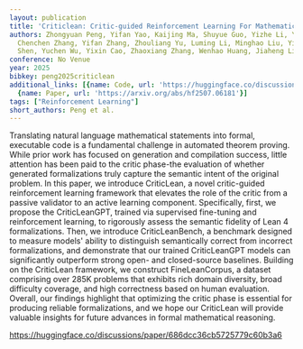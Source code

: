 ```yaml
---
layout: publication
title: 'Criticlean: Critic-guided Reinforcement Learning For Mathematical Formalization'
authors: Zhongyuan Peng, Yifan Yao, Kaijing Ma, Shuyue Guo, Yizhe Li, Yichi Zhang,
  Chenchen Zhang, Yifan Zhang, Zhouliang Yu, Luming Li, Minghao Liu, Yihang Xia, Jiawei
  Shen, Yuchen Wu, Yixin Cao, Zhaoxiang Zhang, Wenhao Huang, Jiaheng Liu, Ge Zhang
conference: No Venue
year: 2025
bibkey: peng2025criticlean
additional_links: [{name: Code, url: 'https://huggingface.co/discussions/paper/686dcc36cb5725779c60b3a6'},
  {name: Paper, url: 'https://arxiv.org/abs/hf2507.06181'}]
tags: ["Reinforcement Learning"]
short_authors: Peng et al.
---
```

Translating natural language mathematical statements into formal, executable code is a fundamental challenge in automated theorem proving. While prior work has focused on generation and compilation success, little attention has been paid to the critic phase-the evaluation of whether generated formalizations truly capture the semantic intent of the original problem. In this paper, we introduce CriticLean, a novel critic-guided reinforcement learning framework that elevates the role of the critic from a passive validator to an active learning component. Specifically, first, we propose the CriticLeanGPT, trained via supervised fine-tuning and reinforcement learning, to rigorously assess the semantic fidelity of Lean 4 formalizations. Then, we introduce CriticLeanBench, a benchmark designed to measure models' ability to distinguish semantically correct from incorrect formalizations, and demonstrate that our trained CriticLeanGPT models can significantly outperform strong open- and closed-source baselines. Building on the CriticLean framework, we construct FineLeanCorpus, a dataset comprising over 285K problems that exhibits rich domain diversity, broad difficulty coverage, and high correctness based on human evaluation. Overall, our findings highlight that optimizing the critic phase is essential for producing reliable formalizations, and we hope our CriticLean will provide valuable insights for future advances in formal mathematical reasoning.

https://huggingface.co/discussions/paper/686dcc36cb5725779c60b3a6